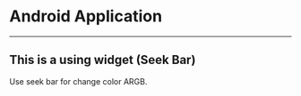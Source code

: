 # Android Application


***
## This is a using widget (Seek Bar)
Use seek bar for change color ARGB.
